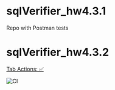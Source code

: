 # sqlVerifier_hw4.3.1
Repo with Postman tests

# sqlVerifier_hw4.3.2

[Tab Actions: :white_check_mark:](https://github.com/KsuKuper/sqlVerifier_hw4.3.1/actions)

![CI](https://github.com/KsuKuper/sqlVerifier_hw4.3.1/actions/badge.svg)
